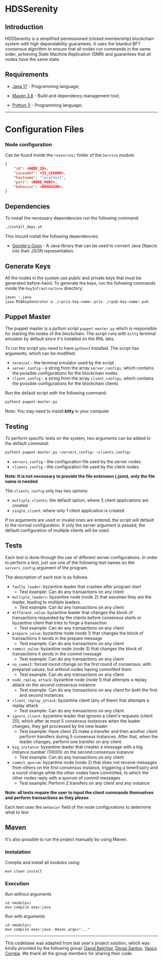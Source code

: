 # HDSSerenity

## Introduction

HDSSerenity is a simplified permissioned (closed membership) blockchain system with high dependability
guarantees. It uses the Istanbul BFT consensus algorithm to ensure that all nodes run commands
in the same order, achieving State Machine Replication (SMR) and guarantees that all nodes
have the same state.

## Requirements

- [Java 17](https://www.oracle.com/java/technologies/javase-jdk17-downloads.html) - Programming language;

- [Maven 3.8](https://maven.apache.org/) - Build and dependency management tool;

- [Python 3](https://www.python.org/downloads/) - Programming language;

---

# Configuration Files

### Node configuration

Can be found inside the `resources/` folder of the `Service` module.

```json
{
    "id": <NODE_ID>,
    "isLeader": <IS_LEADER>,
    "hostname": "localhost",
    "port": <NODE_PORT>,
    "behavior": <BEHAVIOR>,
}
```

## Dependencies

To install the necessary dependencies run the following command:

```bash
./install_deps.sh
```

This should install the following dependencies:

- [Google's Gson](https://github.com/google/gson) - A Java library that can be used to convert Java Objects into their JSON representation.

## Generate Keys

All the nodes in the system use public and private keys that must be generated before-hand.
To generate the keys, run the following commands inside the `KeyInfrastructure` directory:

```bash
javac *.java
java RSAKeyGenerator w ./<priv-key-name>.priv ./<pub-key-name>.pub
```

## Puppet Master

The puppet master is a python script `puppet-master.py` which is responsible for starting the nodes
of the blockchain.
The script runs with `kitty` terminal emulator by default since it's installed on the RNL labs.

To run the script you need to have `python3` installed.
The script has arguments, which can be modified:

- `terminal` - the terminal emulator used by the script
- `server_config` - a string from the array `server_configs`, which contains the possible configurations for the blockchain nodes
- `client_config` - a string from the array `client_configs`, which contains the possible configurations for the blockchain clients

Run the default script with the following command:

```bash
python3 puppet-master.py
```
Note: You may need to install **kitty** in your computer

## Testing

To perform specific tests on the system, two arguments can be added to the default command:

```bash
python3 puppet-master.py <servers_config> <clients_config>
```

- `servers_config` - the configuration file used by the server nodes
- `clients_config` - the configuration file used by the client nodes

**Note: It is not necessary to provide the file extension (.json), only the file name is needed**

The `clients_config` only has two options:

- `multiple_clients`: the default option, where 3 client applications are created
- `single_client`: where only 1 client application is created

If no arguments are used or invalid ones are entered, the script will default to the normal configuration. If only the server argument is passed, the default configuration of multiple clients will be used.

## Tests

Each test is done through the use of different server configurations. In order to perform a test, just use one of the following test names on the `servers_config` argument of the program.

The description of each test is as follows:

- `faulty_leader`: byzantine leader that crashes after program start
    - Test example: Can do any transactions on any client
- `multiple_leaders`: byzantine node (node 2) that assumes they are the leader, leading to multiple leaders
    - Test example: Can do any transactions on any client
- `different_value`: byzantine leader that changes the block of transactions requested by the clients before consensus starts or byzantine client that tries to forge a transaction
    - Test example: Can do any transactions on any client
- `prepare_value`: byzantine node (node 1) that changes the block of transactions it sends in the prepare message
    - Test example: Can do any transactions on any client
- `commit_value`: byzantine node (node 3) that changes the block of transactions it sends in the commit message
    - Test example: Can do any transactions on any client
- `no_commit`: forced round change on the first round of consensus, with prepared values, but without nodes having committed them
    - Test example: Can do any transactions on any client
- `node_replay_attack`: byzantine node (node 1) that attempts a replay attack on the second consensus instance
    - Test example: Can do any transactions on any client for both the first and second instances
- `client_replay_attack`: byzantine client (any of them) that attempts a replay attack
    - Test example: Can do any transactions on any client
- `ignore_client`: byzantine leader that ignores a client's requests (client 20), which after at most 5 consensus instances when the leader changes, they get processed by the new leader
    - Test example: Have client 20 make a transfer and then another client perform transfers during 5 consensus instances. After that, when the leader changes, perform one transfer on any client.
- `big_instance`: byzantine leader that creates a message with a big instance number (10000) on the second consensus instance
    - Test example: Can do any transactions on any client
- `commit_quorum`: byzantine node (node 2) that does not receive messages from others on the first consensus instance, triggering a timerExpiry and a round change while the other nodes have committed, to which the other nodes reply with a quorum of commit messages
    - Test example: Perform 2 transfers on any client and any instance

**Note: all tests require the user to input the client commands themselves and perform transactions as they please**

Each test uses the `behavior` field of the node configurations to determine what to test

## Maven

It's also possible to run the project manually by using Maven.

### Instalation

Compile and install all modules using:

```
mvn clean install
```

### Execution

Run without arguments

```
cd <module>/
mvn compile exec:java
```

Run with arguments

```
cd <module>/
mvn compile exec:java -Dexec.args="..."
```
---
This codebase was adapted from last year's project solution, which was kindly provided by the following group: [David Belchior](https://github.com/DavidAkaFunky), [Diogo Santos](https://github.com/DiogoSantoss), [Vasco Correia](https://github.com/Vaascoo). We thank all the group members for sharing their code.

